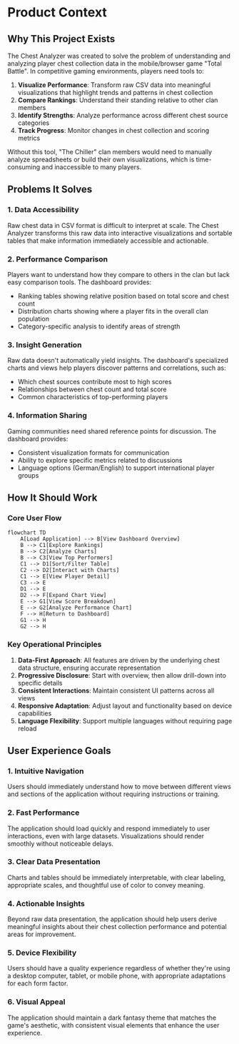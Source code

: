 # Product Context

## Why This Project Exists

The Chest Analyzer was created to solve the problem of understanding and analyzing player chest collection data in the mobile/browser game "Total Battle". In competitive gaming environments, players need tools to:

1. **Visualize Performance**: Transform raw CSV data into meaningful visualizations that highlight trends and patterns in chest collection
2. **Compare Rankings**: Understand their standing relative to other clan members
3. **Identify Strengths**: Analyze performance across different chest source categories
4. **Track Progress**: Monitor changes in chest collection and scoring metrics

Without this tool, "The Chiller" clan members would need to manually analyze spreadsheets or build their own visualizations, which is time-consuming and inaccessible to many players.

## Problems It Solves

### 1. Data Accessibility
Raw chest data in CSV format is difficult to interpret at scale. The Chest Analyzer transforms this raw data into interactive visualizations and sortable tables that make information immediately accessible and actionable.

### 2. Performance Comparison
Players want to understand how they compare to others in the clan but lack easy comparison tools. The dashboard provides:
- Ranking tables showing relative position based on total score and chest count
- Distribution charts showing where a player fits in the overall clan population
- Category-specific analysis to identify areas of strength

### 3. Insight Generation
Raw data doesn't automatically yield insights. The dashboard's specialized charts and views help players discover patterns and correlations, such as:
- Which chest sources contribute most to high scores
- Relationships between chest count and total score
- Common characteristics of top-performing players

### 4. Information Sharing
Gaming communities need shared reference points for discussion. The dashboard provides:
- Consistent visualization formats for communication
- Ability to explore specific metrics related to discussions
- Language options (German/English) to support international player groups

## How It Should Work

### Core User Flow

```mermaid
flowchart TD
    A[Load Application] --> B[View Dashboard Overview]
    B --> C1[Explore Rankings]
    B --> C2[Analyze Charts]
    B --> C3[View Top Performers]
    C1 --> D1[Sort/Filter Table]
    C2 --> D2[Interact with Charts]
    C1 --> E[View Player Detail]
    C3 --> E
    D1 --> E
    D2 --> F[Expand Chart View]
    E --> G1[View Score Breakdown]
    E --> G2[Analyze Performance Chart]
    F --> H[Return to Dashboard]
    G1 --> H
    G2 --> H
```

### Key Operational Principles

1. **Data-First Approach**: All features are driven by the underlying chest data structure, ensuring accurate representation
2. **Progressive Disclosure**: Start with overview, then allow drill-down into specific details
3. **Consistent Interactions**: Maintain consistent UI patterns across all views
4. **Responsive Adaptation**: Adjust layout and functionality based on device capabilities
5. **Language Flexibility**: Support multiple languages without requiring page reload

## User Experience Goals

### 1. Intuitive Navigation
Users should immediately understand how to move between different views and sections of the application without requiring instructions or training.

### 2. Fast Performance
The application should load quickly and respond immediately to user interactions, even with large datasets. Visualizations should render smoothly without noticeable delays.

### 3. Clear Data Presentation
Charts and tables should be immediately interpretable, with clear labeling, appropriate scales, and thoughtful use of color to convey meaning.

### 4. Actionable Insights
Beyond raw data presentation, the application should help users derive meaningful insights about their chest collection performance and potential areas for improvement.

### 5. Device Flexibility
Users should have a quality experience regardless of whether they're using a desktop computer, tablet, or mobile phone, with appropriate adaptations for each form factor.

### 6. Visual Appeal
The application should maintain a dark fantasy theme that matches the game's aesthetic, with consistent visual elements that enhance the user experience. 